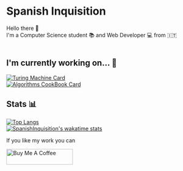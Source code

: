 # Spanish Inquisition

Hello there 👀 <br/>
I'm a Computer Science student 📚 and Web Developer 💻 from 🇮🇹 <br/><br/>

## I'm currently working on... 🔮

[![Turing Machine Card](https://github-readme-stats.vercel.app/api/pin/?username=SpanishInquisition49&repo=turingmachine&theme=radical)](https://github.com/SpanishInquisition49/TuringMachine)
<br/>
[![Algorithms CookBook Card](https://github-readme-stats.vercel.app/api/pin/?username=SpanishInquisition49&repo=algorithms_cookbook&theme=radical)](https://github.com/SpanishInquisition49/algorithms_cookbook)

## Stats 📊

[![Top Langs](https://github-readme-stats.vercel.app/api/top-langs/?username=SpanishInquisition49&theme=radical&layout=compact&langs_count=10)](https://github.com/SpanishInquisition49)
<br/>
[![SpanishInquisition's wakatime stats](https://github-readme-stats.vercel.app/api/wakatime?username=SpanishInquisition&theme=radical&layout=compact)](https://github.com/SpanishInquisition49)


<p>If you like my work you can</p>
<a href="https://www.buymeacoffee.com/SpInquisition" target="_blank"><img src="https://cdn.buymeacoffee.com/buttons/default-orange.png" alt="Buy Me A Coffee" height="41" width="174"></a>
